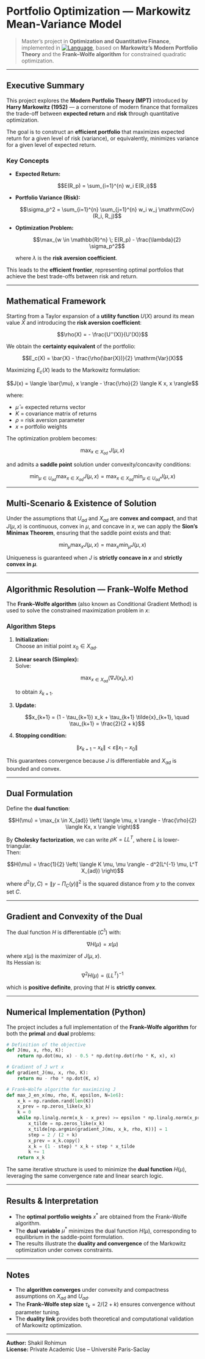 # Portfolio Optimization — Markowitz Mean-Variance Model

> Master’s project in **Optimization and Quantitative Finance**, implemented in [![Language](https://img.shields.io/badge/Language-Python-blue.svg)](https://www.python.org/), based on **Markowitz’s Modern Portfolio Theory** and the **Frank–Wolfe algorithm** for constrained quadratic optimization.

---

## Executive Summary

This project explores the **Modern Portfolio Theory (MPT)** introduced by **Harry Markowitz (1952)** — a cornerstone of modern finance that formalizes the trade-off between **expected return** and **risk** through quantitative optimization.

The goal is to construct an **efficient portfolio** that maximizes expected return for a given level of risk (variance), or equivalently, minimizes variance for a given level of expected return.

### Key Concepts

- **Expected Return:**
  ```math
  E(R_p) = \sum_{i=1}^{n} w_i E(R_i)
  ```

- **Portfolio Variance (Risk):**
  ```math
  \sigma_p^2 = \sum_{i=1}^{n} \sum_{j=1}^{n} w_i w_j \mathrm{Cov}(R_i, R_j)
  ```

- **Optimization Problem:**
  ```math
  \max_{w \in \mathbb{R}^n} \; E(R_p) - \frac{\lambda}{2} \sigma_p^2
  ```
  where $\lambda$ is the **risk aversion coefficient**.

This leads to the **efficient frontier**, representing optimal portfolios that achieve the best trade-offs between risk and return.

---

## Mathematical Framework

Starting from a Taylor expansion of a **utility function** $U(X)$ around its mean value $\bar{X}$ and introducing the **risk aversion coefficient**:
```math
\rho(X) = - \frac{U''(X)}{U'(X)}
```

We obtain the **certainty equivalent** of the portfolio:
```math
E_c(X) = \bar{X} - \frac{\rho(\bar{X})}{2} \mathrm{Var}(X)
```

Maximizing $E_c(X)$ leads to the Markowitz formulation:
```math
J(x) = \langle \bar{\mu}, x \rangle - \frac{\rho}{2} \langle K x, x \rangle
```

where:
- $\bar{\mu}$ = expected returns vector  
- $K$ = covariance matrix of returns  
- $\rho$ = risk aversion parameter  
- $x$ = portfolio weights  

The optimization problem becomes:
```math
\max_{x \in X_{ad}} \; J(\mu, x)
```

and admits a **saddle point** solution under convexity/concavity conditions:
```math
\min_{\mu \in U_{ad}} \max_{x \in X_{ad}} J(\mu, x)
= \max_{x \in X_{ad}} \min_{\mu \in U_{ad}} J(\mu, x)
```

---

## Multi-Scenario & Existence of Solution

Under the assumptions that $U_{ad}$ and $X_{ad}$ are **convex and compact**, and that $J(\mu, x)$ is continuous, convex in $\mu$, and concave in $x$, we can apply the **Sion’s Minimax Theorem**, ensuring that the saddle point exists and that:

```math
\min_{\mu} \max_{x} J(\mu, x)
= \max_{x} \min_{\mu} J(\mu, x)
```

Uniqueness is guaranteed when $J$ is **strictly concave in $x$** and **strictly convex in $\mu$**.

---

## Algorithmic Resolution — Frank–Wolfe Method

The **Frank–Wolfe algorithm** (also known as Conditional Gradient Method) is used to solve the constrained maximization problem in $x$:

### Algorithm Steps

1. **Initialization:**  
   Choose an initial point $x_0 \in X_{ad}$.

2. **Linear search (Simplex):**  
   Solve:
   ```math
   \max_{x \in X_{ad}} \langle \nabla J(x_k), x \rangle
   ```
   to obtain $\tilde{x}_{k+1}$.

3. **Update:**
   ```math
   x_{k+1} = (1 - \tau_{k+1}) x_k + \tau_{k+1} \tilde{x}_{k+1}, \quad \tau_{k+1} = \frac{2}{2 + k}
   ```

4. **Stopping condition:**
   ```math
   \|x_{k+1} - x_k\| < \varepsilon \|x_1 - x_0\|
   ```

This guarantees convergence because $J$ is differentiable and $X_{ad}$ is bounded and convex.

---

## Dual Formulation

Define the **dual function**:
```math
H(\mu) = \max_{x \in X_{ad}} \left( \langle \mu, x \rangle - \frac{\rho}{2} \langle Kx, x \rangle \right)
```

By **Cholesky factorization**, we can write $\rho K = L L^T$, where $L$ is lower-triangular.  
Then:
```math
H(\mu) = \frac{1}{2} \left( \langle K \mu, \mu \rangle - d^2(L^{-1} \mu, L^T X_{ad}) \right)
```

where $d^2(y, C) = \|y - \Pi_C(y)\|^2$ is the squared distance from $y$ to the convex set $C$.

---

## Gradient and Convexity of the Dual

The dual function $H$ is differentiable ($C^1$) with:
```math
\nabla H(\mu) = x(\mu)
```
where $x(\mu)$ is the maximizer of $J(\mu, x)$.  
Its Hessian is:
```math
\nabla^2 H(\mu) = (L L^T)^{-1}
```
which is **positive definite**, proving that $H$ is **strictly convex**.

---

## Numerical Implementation (Python)

The project includes a full implementation of the **Frank–Wolfe algorithm** for both the **primal** and **dual** problems:

```python
# Definition of the objective
def J(mu, x, rho, K):
    return np.dot(mu, x) - 0.5 * np.dot(np.dot(rho * K, x), x)

# Gradient of J wrt x
def gradient_J(mu, x, rho, K):
    return mu - rho * np.dot(K, x)

# Frank–Wolfe algorithm for maximizing J
def max_J_en_x(mu, rho, K, epsilon, N=1e6):
    x_k = np.random.rand(len(K))
    x_prev = np.zeros_like(x_k)
    k = 0
    while np.linalg.norm(x_k - x_prev) >= epsilon * np.linalg.norm(x_prev):
        x_tilde = np.zeros_like(x_k)
        x_tilde[np.argmin(gradient_J(mu, x_k, rho, K))] = 1
        step = 2 / (2 + k)
        x_prev = x_k.copy()
        x_k = (1 - step) * x_k + step * x_tilde
        k += 1
    return x_k
```

The same iterative structure is used to minimize the **dual function** $H(\mu)$, leveraging the same convergence rate and linear search logic.

---

## Results & Interpretation

- The **optimal portfolio weights** $x^*$ are obtained from the Frank–Wolfe algorithm.  
- The **dual variable** $\mu^*$ minimizes the dual function $H(\mu)$, corresponding to equilibrium in the saddle-point formulation.  
- The results illustrate the **duality and convergence** of the Markowitz optimization under convex constraints.

---

## Notes

- The **algorithm converges** under convexity and compactness assumptions on $X_{ad}$ and $U_{ad}$.  
- The **Frank–Wolfe step size** $\tau_k = 2 / (2 + k)$ ensures convergence without parameter tuning.  
- The **duality link** provides both theoretical and computational validation of Markowitz optimization.

---

**Author:** Shakil Rohimun  
**License:** Private Academic Use – Université Paris-Saclay
